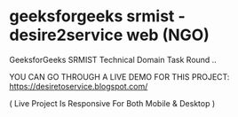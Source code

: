 # geeksforgeeks srmist - desire2service web (NGO)
GeeksforGeeks SRMIST Technical Domain Task Round ..
 
YOU CAN GO THROUGH A LIVE DEMO FOR THIS PROJECT:
https://desiretoservice.blogspot.com/

( Live Project Is Responsive For Both Mobile & Desktop )
